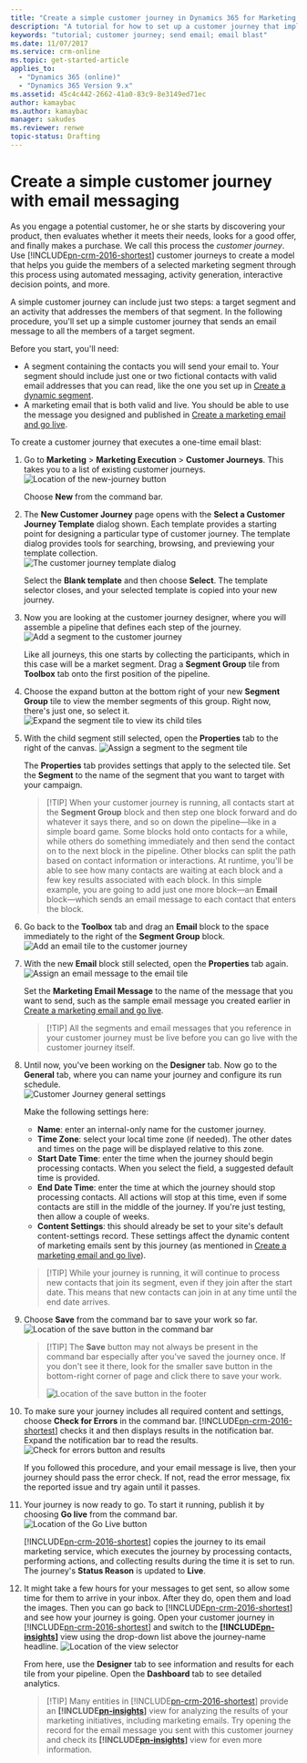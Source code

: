 ```yaml
---
title: "Create a simple customer journey in Dynamics 365 for Marketing | Microsoft Docs"
description: "A tutorial for how to set up a customer journey that implements a simple email blast in Dynamics 365 for Marketing"
keywords: "tutorial; customer journey; send email; email blast"
ms.date: 11/07/2017
ms.service: crm-online
ms.topic: get-started-article
applies_to:
  - "Dynamics 365 (online)"
  - "Dynamics 365 Version 9.x"
ms.assetid: 45c4c442-2662-41a0-83c9-8e3149ed71ec
author: kamaybac
ms.author: kamaybac
manager: sakudes
ms.reviewer: renwe
topic-status: Drafting
---
```


# Create a simple customer journey with email messaging

As you engage a potential customer, he or she starts by discovering your product, then evaluates whether it meets their needs, looks for a good offer, and finally makes a purchase. We call this process the *customer journey*. Use [!INCLUDE[pn-crm-2016-shortest](../includes/pn-crm-2016-shortest.md)] customer journeys to create a model that helps you guide the members of a selected marketing segment through this process using automated messaging, activity generation, interactive decision points, and more.

A simple customer journey can include just two steps: a target segment and an activity that addresses the members of that segment. In the following procedure, you'll set up a simple customer journey that sends an email message to all the members of a target segment.

Before you start, you'll need:
- A segment containing the contacts you will send your email to. Your segment should include just one or two fictional contacts with valid email addresses that you can read, like the one you set up in [Create a dynamic segment](create-segment.md).
- A marketing email that is both valid and live. You should be able to use the message you designed and published in [Create a marketing email and go live](create-marketing-email.md).

To create a customer journey that executes a one-time email blast:

1. Go to **Marketing** &gt; **Marketing Execution** &gt; **Customer Journeys**. This takes you to a list of existing customer journeys.  
    ![Location of the new-journey button](media/new-journey-button-location.png "Location of the new-journey button")

    Choose **New** from the command bar.

1. The **New Customer Journey** page opens with the **Select a Customer Journey Template** dialog shown. Each template provides a starting point for designing a particular type of customer journey. The template dialog provides tools for searching, browsing, and previewing your template collection.  
    ![The customer journey template dialog](media/journey-template-dialog.png "The customer journey template dialog")

    Select the **Blank template** and then choose **Select**. The template selector closes, and your selected template is copied into your new journey.

1. Now you are looking at the customer journey designer, where you will assemble a pipeline that defines each step of the journey.
    ![Add a segment to the customer journey](media/journey-add-segment.png "Add a segment to the customer journey")

    Like all journeys, this one starts by collecting the participants, which in this case will be a market segment. Drag a **Segment Group** tile from **Toolbox** tab onto the first position of the pipeline.

1. Choose the expand button at the bottom right of your new **Segment Group** tile to view the member segments of this group. Right now, there's just one, so select it.  
    ![Expand the segment tile to view its child tiles](media/journey-segment-expand.png "Expand the segment tile to view its child tiles")

1. With the child segment still selected, open the **Properties** tab to the right of the canvas.
    ![Assign a segment to the segment tile](media/journey-segment-props.png "Assign a segment to the segment tile")

    The **Properties** tab provides settings that apply to the selected tile. Set the **Segment** to the name of the segment that you want to target with your campaign.

    > [!TIP] When your customer journey is running, all contacts start at the **Segment Group** block and then step one block forward and do whatever it says there, and so on down the pipeline—like in a simple board game. Some blocks hold onto contacts for a while, while others do something immediately and then send the contact on to the next block in the pipeline. Other blocks can split the path based on contact information or interactions. At runtime, you'll be able to see how many contacts are waiting at each block and a few key results associated with each block. In this simple example, you are going to add just one more block—an **Email** block—which sends an email message to each contact that enters the block.

1. Go back to the **Toolbox** tab and drag an **Email** block to the space immediately to the right of the **Segment Group** block.
    ![Add an email tile to the customer journey](media/journey-add-email.png "Add an email tile to the customer journey")

1. With the new **Email** block still selected, open the **Properties** tab again.
    ![Assign an email message to the email tile](media/journey-email-properties.png "Assign an email message to the email tile")  

    Set the **Marketing Email Message** to the name of the message that you want to send, such as the sample email message you created earlier in [Create a marketing email and go live](create-marketing-email.md).

    > [!TIP] All the segments and email messages that you reference in your customer journey must be live before you can go live with the customer journey itself.

1. Until now, you've been working on the **Designer** tab. Now go to the **General** tab, where you can name your journey and configure its run schedule.  
    ![Customer Journey general settings](media/journey-general-settings.png "Customer Journey general settings")

    Make the following settings here:
    - **Name**: enter an internal-only name for the customer journey.
    - **Time Zone**: select your local time zone (if needed). The other dates and times on the page will be displayed relative to this zone.
    - **Start Date Time**: enter the time when the journey should begin processing contacts. When you select the field, a suggested default time is provided.
    - **End Date Time**: enter the time at which the journey should stop processing contacts. All actions will stop at this time, even if some contacts are still in the middle of the journey. If you're just testing, then allow a couple of weeks.
    - **Content Settings**: this should already be set to your site's default content-settings record. These settings affect the dynamic content of marketing emails sent by this journey (as mentioned in [Create a marketing email and go live](create-marketing-email.md)).

    > [!TIP] While your journey is running, it will continue to process new contacts that join its segment, even if they join after the start date. This means that new contacts can join in at any time until the end date arrives.

1. Choose **Save** from the command bar to save your work so far.  
    ![Location of the save button in the command bar](media/journey-save-button-location.png "Location of the save button in the command bar")

    > [!TIP] The **Save** button may not always be present in the command bar especially after you've saved the journey once. If you don't see it there, look for the smaller save button in the bottom-right corner of page and click there to save your work.
    > 
    > ![Location of the save button in the footer](media/journey-save-button-location-footer.png "Location of the save button in the footer")

1. To make sure your journey includes all required content and settings, choose **Check for Errors** in the command bar. [!INCLUDE[pn-crm-2016-shortest](../includes/pn-crm-2016-shortest.md)] checks it and then displays results in the notification bar. Expand the notification bar to read the results.
    ![Check for errors button and  results](media/journey-check-for-errors.png "Check for errors button and  results")

    If you followed this procedure, and your email message is live, then your journey should pass the error check. If not, read the error message, fix the reported issue and try again until it passes.

1. Your journey is now ready to go. To start it running, publish it by choosing **Go live** from the command bar.
    ![Location of the Go Live button](media/journey-go-live-button-location.png "Location of the Go Live button")

    [!INCLUDE[pn-crm-2016-shortest](../includes/pn-crm-2016-shortest.md)] copies the journey to its email marketing service, which executes the journey by processing contacts, performing actions, and collecting results during the time it is set to run. The journey's **Status Reason** is updated to **Live**.

1. It might take a few hours for your messages to get sent, so allow some time for them to arrive in your inbox. After they do, open them and load the images. Then you can go back to [!INCLUDE[pn-crm-2016-shortest](../includes/pn-crm-2016-shortest.md)] and see how your journey is going. Open your customer journey in [!INCLUDE[pn-crm-2016-shortest](../includes/pn-crm-2016-shortest.md)] and switch to the **[!INCLUDE[pn-insights](../includes/pn-insights.md)]** view using the drop-down list above the journey-name headline.
    ![Location of the view selector](media/journey-view-selector.png "Location of the view selector")

    From here, use the **Designer** tab to see information and results for each tile from your pipeline. Open the **Dashboard** tab to see detailed analytics.

    > [!TIP] Many entities in [!INCLUDE[pn-crm-2016-shortest](../includes/pn-crm-2016-shortest.md)] provide an **[!INCLUDE[pn-insights](../includes/pn-insights.md)]** view for analyzing the results of your marketing initiatives, including marketing emails. Try opening the record for the email message you sent with this customer journey and check its **[!INCLUDE[pn-insights](../includes/pn-insights.md)]** view for even more information.
